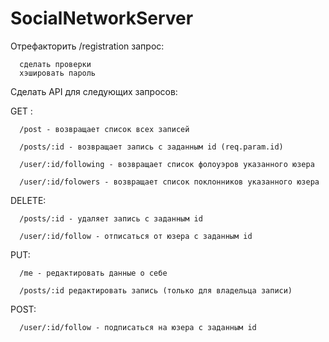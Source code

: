 # SocialNetworkServer

Отрефакторить /registration запрос:

      сделать проверки
      хэшировать пароль


Сделать API для следующих запросов:

GET :

      /post - возвращает список всех записей
      
      /posts/:id - возвращает запись с заданным id (req.param.id)
      
      /user/:id/following - возвращает список фолоуэров указанного юзера
      
      /user/:id/folowers - возвращает список поклонников указанного юзера
      
      
DELETE:

      /posts/:id - удаляет запись с заданным id
      
      /user/:id/follow - отписаться от юзера с заданным id
      
      
PUT:

      /me - редактировать данные о себе
      
      /posts/:id редактировать запись (только для владельца записи)
      
      
POST:

      /user/:id/follow - подписаться на юзера с заданным id
      
